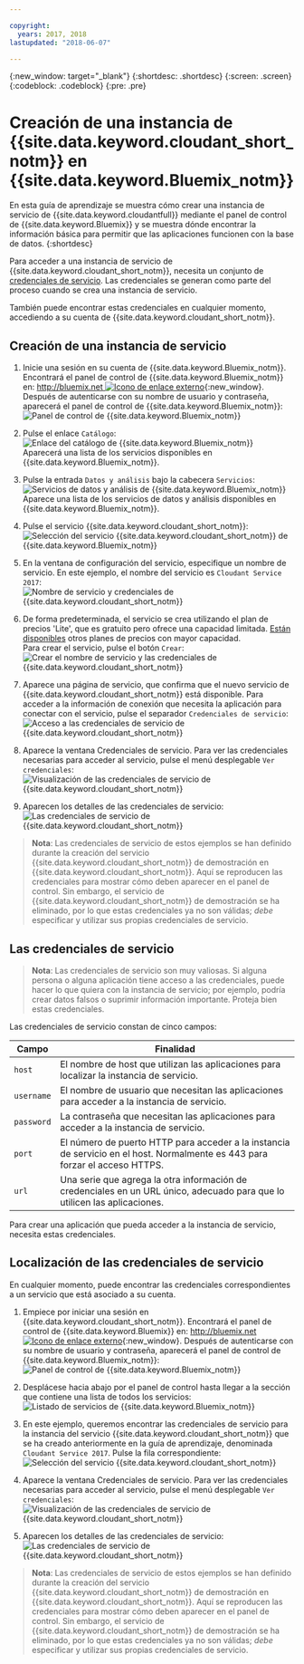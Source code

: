 ```yaml
---

copyright:
  years: 2017, 2018
lastupdated: "2018-06-07"

---
```


{:new_window: target="_blank"}
{:shortdesc: .shortdesc}
{:screen: .screen}
{:codeblock: .codeblock}
{:pre: .pre}

# Creación de una instancia de {{site.data.keyword.cloudant_short_notm}} en {{site.data.keyword.Bluemix_notm}}

En esta guía de aprendizaje se muestra cómo crear una instancia de servicio de {{site.data.keyword.cloudantfull}} mediante el panel de control de {{site.data.keyword.Bluemix}} y se muestra dónde encontrar la información básica para permitir que las aplicaciones funcionen con la base de datos.
{:shortdesc}

Para acceder a una instancia de servicio de {{site.data.keyword.cloudant_short_notm}}, necesita un conjunto de [credenciales de servicio](#the-service-credentials).
Las credenciales se generan como parte del proceso cuando se crea una instancia de servicio.

También puede encontrar estas credenciales en cualquier momento, accediendo a su cuenta de {{site.data.keyword.cloudant_short_notm}}.

## Creación de una instancia de servicio

1.  Inicie una sesión en su cuenta de {{site.data.keyword.Bluemix_notm}}.<br/>
    Encontrará el panel de control de {{site.data.keyword.Bluemix_notm}} en: [http://bluemix.net ![Icono de enlace externo](../images/launch-glyph.svg "Icono de enlace externo")](http://bluemix.net){:new_window}.
    Después de autenticarse con su nombre de usuario y contraseña, aparecerá el panel de control de {{site.data.keyword.Bluemix_notm}}:<br/>
    ![Panel de control de {{site.data.keyword.Bluemix_notm}}](images/img0001.png)

2.  Pulse el enlace `Catálogo`:<br/>
    ![Enlace del catálogo de {{site.data.keyword.Bluemix_notm}}](images/img0002.png)<br/>
    Aparecerá una lista de los servicios disponibles en {{site.data.keyword.Bluemix_notm}}.

3.  Pulse la entrada `Datos y análisis` bajo la cabecera `Servicios`:<br/>
    ![Servicios de datos y análisis de {{site.data.keyword.Bluemix_notm}}](images/img0003.png)<br/>
    Aparece una lista de los servicios de datos y análisis disponibles en {{site.data.keyword.Bluemix_notm}}.

4.  Pulse el servicio {{site.data.keyword.cloudant_short_notm}}:<br>
    ![Selección del servicio {{site.data.keyword.cloudant_short_notm}} de {{site.data.keyword.Bluemix_notm}}](images/img0004.png)

5.  En la ventana de configuración del servicio, especifique un nombre de servicio.
    En este ejemplo, el nombre del servicio es `Cloudant Service 2017`:<br/>
    ![Nombre de servicio y credenciales de {{site.data.keyword.cloudant_short_notm}}](images/img0005.png)

6.  De forma predeterminada, el servicio se crea utilizando el plan de precios 'Lite', que es gratuito pero ofrece una capacidad limitada.
    [Están disponibles](../offerings/bluemix.html) otros planes de precios con mayor capacidad.<br/>
    Para crear el servicio, pulse el botón `Crear`:<br/>
    ![Crear el nombre de servicio y las credenciales de {{site.data.keyword.cloudant_short_notm}}](images/img0006.png)

7.  Aparece una página de servicio, que confirma que el nuevo servicio de {{site.data.keyword.cloudant_short_notm}} está disponible.
    Para acceder a la información de conexión que necesita la aplicación para conectar con el servicio, pulse el separador `Credenciales de servicio`:<br/>
    ![Acceso a las credenciales de servicio de {{site.data.keyword.cloudant_short_notm}}](images/img0007.png)

8.  Aparece la ventana Credenciales de servicio.
    Para ver las credenciales necesarias para acceder al servicio, pulse el menú desplegable `Ver credenciales`:<br/>
    ![Visualización de las credenciales de servicio de {{site.data.keyword.cloudant_short_notm}}](images/img0008.png)

9.  Aparecen los detalles de las credenciales de servicio:<br/>
    ![Las credenciales de servicio de {{site.data.keyword.cloudant_short_notm}}](images/img0009.png)

>   **Nota**: Las credenciales de servicio de estos ejemplos
    se han definido durante la creación del servicio {{site.data.keyword.cloudant_short_notm}} de demostración en {{site.data.keyword.cloudant_short_notm}}.
    Aquí se reproducen las credenciales para mostrar cómo deben aparecer en el panel de control.
    Sin embargo, el servicio de {{site.data.keyword.cloudant_short_notm}} de demostración se ha eliminado, por lo que estas credenciales ya no son válidas; _debe_ especificar y utilizar sus propias credenciales de servicio.

## Las credenciales de servicio

>   **Nota**: Las credenciales de servicio son muy valiosas.
    Si alguna persona o alguna aplicación tiene acceso a las credenciales, puede hacer lo que quiera con la instancia de servicio; por ejemplo, podría crear datos falsos o suprimir información importante.
    Proteja bien estas credenciales.

Las credenciales de servicio constan de cinco campos:

Campo      | Finalidad
-----------|--------
`host`     | El nombre de host que utilizan las aplicaciones para localizar la instancia de servicio.
`username` | El nombre de usuario que necesitan las aplicaciones para acceder a la instancia de servicio.
`password` | La contraseña que necesitan las aplicaciones para acceder a la instancia de servicio.
`port`     | El número de puerto HTTP para acceder a la instancia de servicio en el host. Normalmente es 443 para forzar el acceso HTTPS.
`url`      | Una serie que agrega la otra información de credenciales en un URL único, adecuado para que lo utilicen las aplicaciones.

Para crear una aplicación que pueda acceder a la instancia de servicio, necesita estas credenciales.

## Localización de las credenciales de servicio

En cualquier momento, puede encontrar las credenciales correspondientes a un servicio que está asociado a su cuenta.

1.  Empiece por iniciar una sesión en {{site.data.keyword.cloudant_short_notm}}.
    Encontrará el panel de control de {{site.data.keyword.Bluemix}} en: [http://bluemix.net ![Icono de enlace externo](../images/launch-glyph.svg "Icono de enlace externo")](http://bluemix.net){:new_window}.
    Después de autenticarse con su nombre de usuario y contraseña, aparecerá el panel de control de {{site.data.keyword.Bluemix_notm}}:<br/>
    ![Panel de control de {{site.data.keyword.Bluemix_notm}}](images/img0001.png)

2.  Desplácese hacia abajo por el panel de control hasta llegar a la sección que contiene una lista de todos los servicios:<br/>
    ![Listado de servicios de {{site.data.keyword.Bluemix_notm}}](images/img0010.png)

3.  En este ejemplo, queremos encontrar las credenciales de servicio para la instancia del servicio {{site.data.keyword.cloudant_short_notm}} que se ha creado anteriormente en la guía de aprendizaje, denominada `Cloudant Service 2017`.
    Pulse la fila correspondiente:<br/>
    ![Selección del servicio {{site.data.keyword.cloudant_short_notm}}](images/img0011.png)

3.  Aparece la ventana Credenciales de servicio.
    Para ver las credenciales necesarias para acceder al servicio, pulse el menú desplegable `Ver credenciales`:<br/>
    ![Visualización de las credenciales de servicio de {{site.data.keyword.cloudant_short_notm}}](images/img0008.png)

4.  Aparecen los detalles de las credenciales de servicio:<br/>
    ![Las credenciales de servicio de {{site.data.keyword.cloudant_short_notm}}](images/img0009.png)

>   **Nota**: Las credenciales de servicio de estos ejemplos
    se han definido durante la creación del servicio {{site.data.keyword.cloudant_short_notm}} de demostración en {{site.data.keyword.cloudant_short_notm}}.
    Aquí se reproducen las credenciales para mostrar cómo deben aparecer en el panel de control.
    Sin embargo, el servicio de {{site.data.keyword.cloudant_short_notm}} de demostración se ha eliminado, por lo que estas credenciales ya no son válidas; _debe_ especificar y utilizar sus propias credenciales de servicio.
